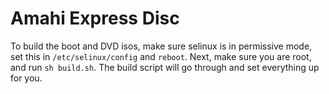 # Amahi Express Disc
To build the boot and DVD isos, make sure selinux is in permissive mode, set this in `/etc/selinux/config` and `reboot`. Next, make sure you are root, and run `sh build.sh`. The build script will go through and set everything up for you. 
